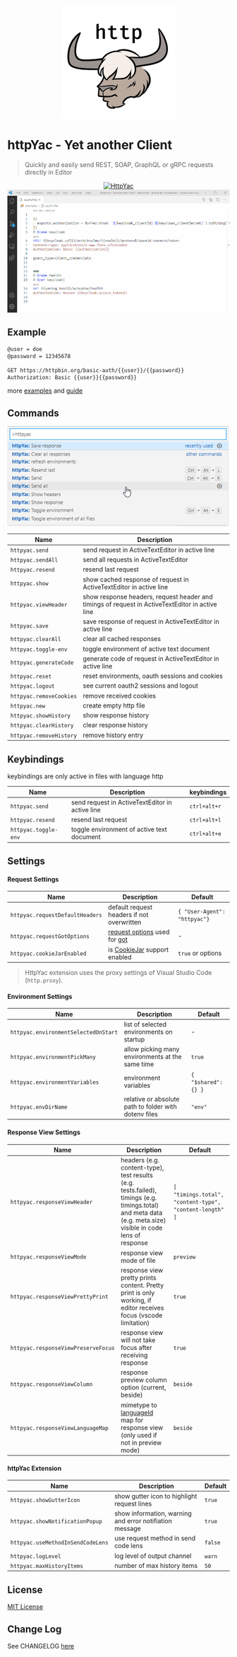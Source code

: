<p align="center">
<img src="https://raw.githubusercontent.com/AnWeber/vscode-httpyac/master/icon.png" alt="HttpYac Logo" />
</p>

# httpYac - Yet another Client

> Quickly and easily send REST, SOAP, GraphQL or gRPC requests directly in Editor

<p align="center">
<a href="https://httpyac.github.io/">
<img src="https://httpyac.github.io/httpyac_site.png" alt="HttpYac" />
</a>
<img src="https://raw.githubusercontent.com/AnWeber/vscode-httpyac/master/examples/oauth.gif" alt="HttpYac Extension" />
</p>

## Example

```http
@user = doe
@password = 12345678

GET https://httpbin.org/basic-auth/{{user}}/{{password}}
Authorization: Basic {{user}}{{password}}
```

more [examples](https://httpyac.github.io/guide/examples) and [guide](https://httpyac.github.io/guide/)

## Commands

![Commands](https://raw.githubusercontent.com/AnWeber/vscode-httpyac/master/examples/commands.png)

| Name                    | Description                                                                                     |
| ----------------------- | ----------------------------------------------------------------------------------------------- |
| `httpyac.send`          | send request in ActiveTextEditor in active line                                                 |
| `httpyac.sendAll`       | send all requests in ActiveTextEditor                                                           |
| `httpyac.resend`        | resend last request                                                                             |
| `httpyac.show`          | show cached response of request in ActiveTextEditor in active line                              |
| `httpyac.viewHeader`    | show response headers, request header and timings of request in ActiveTextEditor in active line |
| `httpyac.save`          | save response of request in ActiveTextEditor in active line                                     |
| `httpyac.clearAll`      | clear all cached responses                                                                      |
| `httpyac.toggle-env`    | toggle environment of active text document                                                      |
| `httpyac.generateCode`  | generate code of request in ActiveTextEditor in active line                                     |
| `httpyac.reset`         | reset environments, oauth sessions and cookies                                                  |
| `httpyac.logout`        | see current oauth2 sessions and logout                                                          |
| `httpyac.removeCookies` | remove received cookies                                                                         |
| `httpyac.new`           | create empty http file                                                                          |
| `httpyac.showHistory`   | show response history                                                                           |
| `httpyac.clearHistory`  | clear response history                                                                          |
| `httpyac.removeHistory` | remove history entry                                                                            |

## Keybindings

keybindings are only active in files with language http

| Name                 | Description                                     | keybindings  |
| -------------------- | ----------------------------------------------- | ------------ |
| `httpyac.send`       | send request in ActiveTextEditor in active line | `ctrl+alt+r` |
| `httpyac.resend`     | resend last request                             | `ctrl+alt+l` |
| `httpyac.toggle-env` | toggle environment of active text document      | `ctrl+alt+e` |

## Settings

#### Request Settings

| Name                            | Description                                                                                                                            | Default                      |
| ------------------------------- | -------------------------------------------------------------------------------------------------------------------------------------- | ---------------------------- |
| `httpyac.requestDefaultHeaders` | default request headers if not overwritten                                                                                             | `{ "User-Agent": "httpyac"}` |
| `httpyac.requestGotOptions`     | [request options](https://github.com/sindresorhus/got/blob/main/source/types.ts#L96) used for [got](https://www.npmjs.com/package/got) | -                            |
| `httpyac.cookieJarEnabled`      | is [CookieJar](https://github.com/salesforce/tough-cookie#cookiejarstore-options) support enabled                                      | `true` or options            |

> HttpYac extension uses the proxy settings of Visual Studio Code (`http.proxy`).

#### Environment Settings

| Name                                 | Description                                           | Default            |
| ------------------------------------ | ----------------------------------------------------- | ------------------ |
| `httpyac.environmentSelectedOnStart` | list of selected environments on startup              | -                  |
| `httpyac.environmentPickMany`        | allow picking many environments at the same time      | `true`             |
| `httpyac.environmentVariables`       | environment variables                                 | `{ "$shared":{} }` |
| `httpyac.envDirName`                 | relative or absolute path to folder with dotenv files | `"env"`            |

#### Response View Settings

| Name                                | Description                                                                                                                                                             | Default                                                 |
| ----------------------------------- | ----------------------------------------------------------------------------------------------------------------------------------------------------------------------- | ------------------------------------------------------- |
| `httpyac.responseViewHeader`        | headers (e.g. content-type), test results (e.g. tests.failed), timings (e.g. timings.total) and meta data (e.g. meta.size) visible in code lens of response             | `[ "timings.total", "content-type", "content-length" ]` |
| `httpyac.responseViewMode`          | response view mode of file                                                                                                                                              | `preview`                                               |
| `httpyac.responseViewPrettyPrint`   | response view pretty prints content. Pretty print is only working, if editor receives focus (vscode limitation)                                                         | `true`                                                  |
| `httpyac.responseViewPreserveFocus` | response view will not take focus after receiving response                                                                                                              | `true`                                                  |
| `httpyac.responseViewColumn`        | response preview column option (current, beside)                                                                                                                        | `beside`                                                |
| `httpyac.responseViewLanguageMap`   | mimetype to [languageId](https://code.visualstudio.com/docs/languages/identifiers#_known-language-identifiers) map for response view (only used if not in preview mode) | `beside`                                                |

#### httpYac Extension

| Name                              | Description                                             | Default |
| --------------------------------- | ------------------------------------------------------- | ------- |
| `httpyac.showGutterIcon`          | show gutter icon to highlight request lines             | `true`  |
| `httpyac.showNotificationPopup`   | show information, warning and error notifiation message | `true`  |
| `httpyac.useMethodInSendCodeLens` | use request method in send code lens                    | `false` |
| `httpyac.logLevel`                | log level of output channel                             | `warn`  |
| `httpyac.maxHistoryItems`         | number of max history items                             | `50`    |

## License

[MIT License](LICENSE)

## Change Log

See CHANGELOG [here](CHANGELOG.md)
